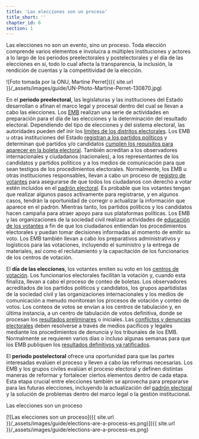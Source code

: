 ```yaml
---
title: 'Las elecciones son un proceso'
title_short: ''
chapter_id: 6
section: 1
---
```


Las elecciones no son un evento, sino un proceso. Toda elección comprende varios elementos e involucra a múltiples instituciones y actores a lo largo de los periodos preelectorales y postelectorales y el día de las elecciones en sí, todo lo cual afecta la transparencia, la inclusión, la rendición de cuentas y la competitividad de la elección.

![Foto tomada por la ONU, Martine Perret]({{ site.url }}/\_assets/images/guide/UN-Photo-Martine-Perret-130870.jpg)

En el **periodo preelectoral**, las legislaturas y las instituciones del Estado desarrollan o afinan el marco legal y procesal dentro del cual se llevan a cabo las elecciones. Los [EMB](/es/guide/key-categories/emb-administration/) realizan una serie de actividades en preparación para el día de las elecciones y la determinación del resultado electoral. Dependiendo del tipo de elecciones y del sistema electoral, las autoridades pueden def inir los [límites de los distritos electorales](/es/guide/key-categories/electoral-boundaries/). Los EMB u otras instituciones del Estado [registran a los partidos políticos](/es/guide/key-categories/political-party-registration/) y determinan qué partidos y/o candidatos [cumplen los requisitos para aparecer en la boleta electoral](/es/guide/key-categories/ballot-qualification/). También acreditan a los observadores internacionales y ciudadanos (nacionales), a los representantes de los candidatos y partidos políticos y a los medios de comunicación para que sean testigos de los procedimientos electorales. Normalmente, los EMB u otras instituciones responsables, llevan a cabo un proceso de [registro de votantes](/es/guide/key-categories/voter-registration/) para asegurarse de que todos los ciudadanos con derecho a votar estén incluidos en el [padrón electoral](/es/guide/key-categories/voter-lists/). Es probable que los votantes tengan que realizar algunos pasos activamente para registrarse, y en algunos casos, tendrán la oportunidad de corregir o actualizar la información que aparece en el padrón. Mientras tanto, los partidos políticos y los candidatos hacen campaña para atraer apoyo para sus plataformas políticas. Los EMB y las organizaciones de la sociedad civil realizan actividades de [educación de los votantes](/es/guide/key-categories/voter-education/) a fin de que los ciudadanos entiendan los procedimientos electorales y puedan tomar decisiones informadas al momento de emitir su voto. Los EMB también llevan a cabo los preparativos administrativos y logísticos para las votaciones, incluyendo el suministro y la entrega de materiales, así como el reclutamiento y la capacitación de los funcionarios de los centros de votación.

El **día de las elecciones**, los votantes emiten su voto en los [centros de votación](/es/guide/key-categories/polling-stations/). Los funcionarios electorales facilitan la votación y, cuando esta finaliza, llevan a cabo el proceso de conteo de boletas. Los observadores acreditados de los partidos políticos y candidatos, los grupos apartidistas de la sociedad civil y las organizaciones internacionales y los medios de comunicación a menudo monitorean los procesos de votación y conteo de votos. Los conteos de votos se envían a los centros de tabulación y, en última instancia, a un centro de tabulación de votos definitiva, donde se procesan los [resultados preliminares](/es/guide/key-categories/election-results/) o iniciales. Las [conflictos y denuncias electorales](/es/guide/key-categories/complaints-and-disputes/) deben resolverse a través de medios pacíficos y legales mediante los procedimientos de denuncia y los tribunales de los EMB. Normalmente se requieren varios días o incluso algunas semanas para que los EMB publiquen los [resultados definitivos ya ratificados](/es/guide/key-categories/election-results/).

El **periodo postelectoral** ofrece una oportunidad para que las partes interesadas evalúen el proceso y lleven a cabo las reformas necesarias. Los EMB y los grupos civiles evalúan el proceso electoral y definen distintas maneras de reformar y fortalecer ciertos elementos dentro de cada etapa. Esta etapa crucial entre elecciones también se aprovecha para prepararse para las futuras elecciones, incluyendo la actualización del [padrón electoral](/es/guide/key-categories/voter-lists/) y la solución de problemas dentro del marco legal o la gestión institucional.

Las elecciones son un proceso

[![Las elecciones son un proceso]({{ site.url }}/\_assets/images/guide/elections-are-a-process-es.png)]({{ site.url }}/\_assets/images/guide/elections-are-a-process-es.png)
